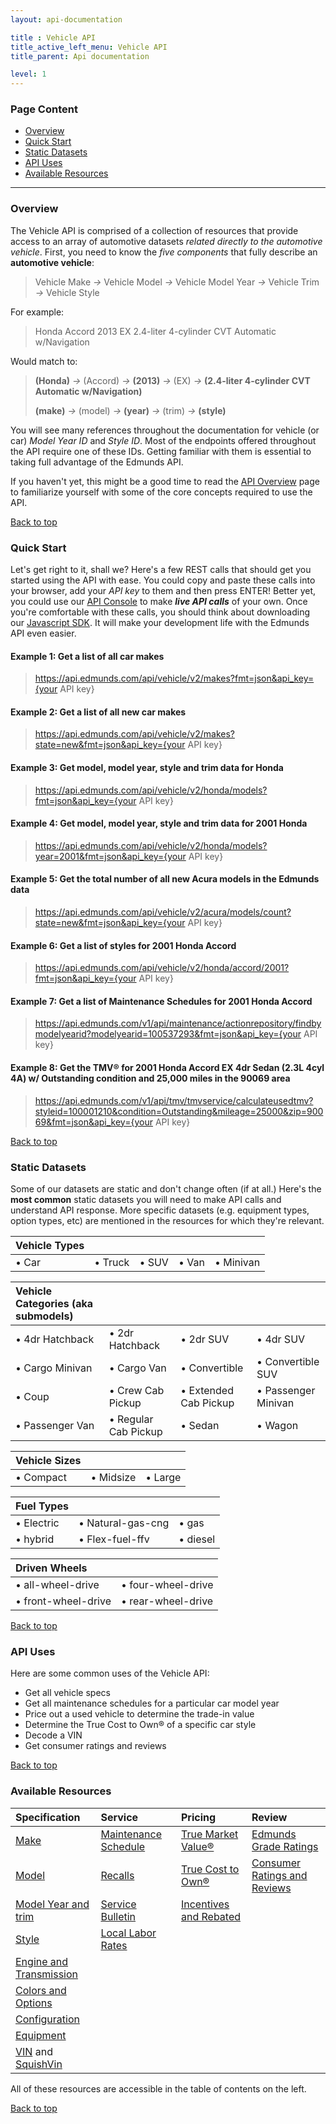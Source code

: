 ```yaml
---
layout: api-documentation

title : Vehicle API
title_active_left_menu: Vehicle API
title_parent: Api documentation

level: 1
---
```

<a name="top"> </a>

### Page Content

* [Overview](#sec-1)
* [Quick Start](#sec-2)
* [Static Datasets](#sec-3)
* [API Uses](#sec-4)
* [Available Resources](#sec-5)

<a name='sec-1'> </a>

---

### Overview

The Vehicle API is comprised of a collection of resources that provide access to an array of automotive datasets _related directly to the automotive vehicle_. First, you need to know the _five components_ that fully describe an **automotive vehicle**: 

> Vehicle Make *&rarr;* Vehicle Model *&rarr;* Vehicle Model Year *&rarr;* Vehicle Trim *&rarr;* Vehicle Style

For example: 

> Honda Accord 2013 EX 2.4-liter 4-cylinder CVT Automatic w/Navigation

Would match to:

> **(Honda)** *&rarr;* (Accord) *&rarr;* **(2013)**       *&rarr;* (EX)   *&rarr;* **(2.4-liter 4-cylinder CVT Automatic w/Navigation)**
>
> **(make)**  *&rarr;* (model)  *&rarr;* **(year)** *&rarr;* (trim) *&rarr;* **(style)**

You will see many references throughout the documentation for vehicle (or car) _Model Year ID_ and _Style ID_. Most of the endpoints offered throughout the API require one of these IDs. Getting familiar with them is essential to taking full advantage of the Edmunds API. 

If you haven't yet, this might be a good time to read the [API Overview](/api-documentation/overview/) page to familiarize yourself with some of the core concepts required to use the API.<a name='sec-2'> </a>

[Back to top](#top)

### Quick Start

Let's get right to it, shall we? Here's a few REST calls that should get you started using the API with ease. You could copy and paste these calls into your browser, add your *API key* to them and then press ENTER! Better yet, you could use our [API Console](http://edmunds.mashery.com/io-docs) to make ***live API calls*** of your own. Once you're comfortable with these calls, you should think about downloading our [Javascript SDK](https://github.com/EdmundsAPI/sdk-javascript). It will make your development life with the Edmunds API even easier.

#### Example 1: Get a list of all car makes

> https://api.edmunds.com/api/vehicle/v2/makes?fmt=json&api_key={your API key}

#### Example 2: Get a list of all new car makes

> https://api.edmunds.com/api/vehicle/v2/makes?state=new&fmt=json&api_key={your API key}

#### Example 3: Get model, model year, style and trim data for Honda

> https://api.edmunds.com/api/vehicle/v2/honda/models?fmt=json&api_key={your API key}

#### Example 4: Get model, model year, style and trim data for 2001 Honda

> https://api.edmunds.com/api/vehicle/v2/honda/models?year=2001&fmt=json&api_key={your API key}

#### Example 5: Get the total number of all new Acura models in the Edmunds data

> https://api.edmunds.com/api/vehicle/v2/acura/models/count?state=new&fmt=json&api_key={your API key}

#### Example 6: Get a list of styles for 2001 Honda Accord

> https://api.edmunds.com/api/vehicle/v2/honda/accord/2001?fmt=json&api_key={your API key}

#### Example 7: Get a list of Maintenance Schedules for 2001 Honda Accord

> https://api.edmunds.com/v1/api/maintenance/actionrepository/findbymodelyearid?modelyearid=100537293&fmt=json&api_key={your API key}

#### Example 8: Get the TMV® for 2001 Honda Accord EX 4dr Sedan (2.3L 4cyl 4A) w/ Outstanding condition and 25,000 miles in the 90069 area

> https://api.edmunds.com/v1/api/tmv/tmvservice/calculateusedtmv?styleid=100001210&condition=Outstanding&mileage=25000&zip=90069&fmt=json&api_key={your API key}

<a name='sec-3'> </a>

[Back to top](#top)

### Static Datasets

Some of our datasets are static and don't change often (if at all.) Here's the **most common** static datasets you will need to make API calls and understand API response. More specific datasets (e.g. equipment types, option types, etc) are mentioned in the resources for which they're relevant.

| Vehicle Types				|				|				|				|					|
|:--------------|:--------------|:--------------|:--------------|:------------------|
| &bull; Car	| &bull; Truck	| &bull; SUV	| &bull; Van	| &bull; Minivan	|


| Vehicle Categories (aka submodels)						|							|								|							|
|:----------------------|:--------------------------|:------------------------------|:--------------------------|
| &bull; 4dr Hatchback	| &bull; 2dr Hatchback		| &bull; 2dr SUV 				| &bull; 4dr SUV			|
| &bull; Cargo Minivan	| &bull; Cargo Van			| &bull; Convertible			| &bull; Convertible SUV	|
| &bull; Coup			| &bull; Crew Cab Pickup	| &bull; Extended Cab Pickup 	| &bull; Passenger Minivan	|
| &bull; Passenger Van 	| &bull; Regular Cab Pickup | &bull; Sedan				 	| &bull; Wagon				|

| Vehicle Sizes					|					|				|
|:------------------|:------------------|:--------------|
| &bull; Compact	| &bull; Midsize	| &bull; Large	|

| Fuel Types					|							|					|
|:------------------|:--------------------------|:------------------|
| &bull; Electric	| &bull; Natural-gas-cng	| &bull; gas		|
| &bull; hybrid		| &bull; Flex-fuel-ffv		| &bull; diesel		|
                                 
| Driven Wheels							|							|
|:--------------------------|:--------------------------|
| &bull; all-wheel-drive	| &bull; four-wheel-drive	|
| &bull; front-wheel-drive	| &bull; rear-wheel-drive	|

<a name='sec-4'> </a>

[Back to top](#top)

### API Uses

Here are some common uses of the Vehicle API:

* Get all vehicle specs
* Get all maintenance schedules for a particular car model year
* Price out a used vehicle to determine the trade-in value
* Determine the True Cost to Own® of a specific car style
* Decode a VIN
* Get consumer ratings and reviews

<a name='sec-5'> </a>

[Back to top](#top)

### Available Resources

| Specification					| Service					| Pricing					| Review						|
|:------------------------------|:--------------------------|:--------------------------|:------------------------------|
| [Make](/api-documentation/vehicle/spec_make/v2/) | [Maintenance Schedule](/api-documentation/vehicle/service_maintenance/v1/) | [True Market Value®](/api-documentation/vehicle/price_tmv/v1/) | [Edmunds Grade Ratings](/api-documentation/vehicle/content_letter_grade/v2/) |
| [Model](/api-documentation/vehicle/spec_model/v2/) | [Recalls](/api-documentation/vehicle/service_recalls/v1/) | [True Cost to Own®](/api-documentation/vehicle/price_tco/v1/) | [Consumer Ratings and Reviews](/api-documentation/vehicle/content_ratings_and_reviews/v2/) |
| [Model Year and trim](/api-documentation/vehicle/spec_model_year/v2/) | [Service Bulletin](/api-documentation/vehicle/service_bulletin/v1/) | [Incentives and Rebated](/api-documentation/vehicle/price_incentives_and_rebates/v1/) | |
| [Style](/api-documentation/vehicle/spec_style/v2/) | [Local Labor Rates](/api-documentation/vehicle/service_local_labor_rate/v1/) | | |
| [Engine and Transmission](/api-documentation/vehicle/spec_engine_and_transmission/v2/) | | | |
| [Colors and Options](/api-documentation/vehicle/spec_colors_and_options/v2/) | | | |
| [Configuration](/api-documentation/vehicle/spec_configuration/v1/) | | | |
| [Equipment](/api-documentation/vehicle/spec_equipment/v2/) | | | |
| [VIN](/api-documentation/vehicle/spec_vin_decoding/v2/) and [SquishVin](/api-documentation/vehicle/spec_squishvin/v2/) | | | |

All of these resources are accessible in the table of contents on the left.

[Back to top](#top)

